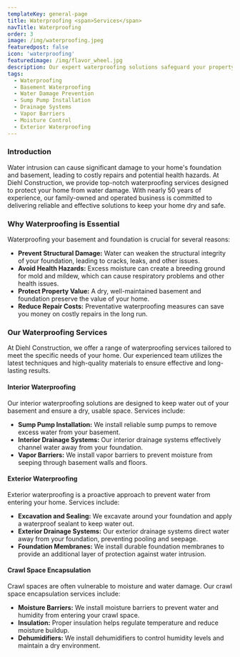 ```yaml
---
templateKey: general-page
title: Waterproofing <span>Services</span>
navTitle: Waterproofing
order: 3
image: /img/waterproofing.jpeg
featuredpost: false
icon: 'waterproofing'
featuredimage: /img/flavor_wheel.jpg
description: Our expert waterproofing solutions safeguard your property from water damage. Discover our range of services designed to keep your home dry and secure. Reach out to us to learn more.
tags:
  - Waterproofing
  - Basement Waterproofing
  - Water Damage Prevention
  - Sump Pump Installation
  - Drainage Systems
  - Vapor Barriers
  - Moisture Control
  - Exterior Waterproofing
---
```

### Introduction

Water intrusion can cause significant damage to your home's foundation and basement, leading to costly repairs and potential health hazards. At Diehl Construction, we provide top-notch waterproofing services designed to protect your home from water damage. With nearly 50 years of experience, our family-owned and operated business is committed to delivering reliable and effective solutions to keep your home dry and safe.

### Why Waterproofing is Essential

Waterproofing your basement and foundation is crucial for several reasons:

- **Prevent Structural Damage:** Water can weaken the structural integrity of your foundation, leading to cracks, leaks, and other issues.
- **Avoid Health Hazards:** Excess moisture can create a breeding ground for mold and mildew, which can cause respiratory problems and other health issues.
- **Protect Property Value:** A dry, well-maintained basement and foundation preserve the value of your home.
- **Reduce Repair Costs:** Preventative waterproofing measures can save you money on costly repairs in the long run.

### Our Waterproofing Services

At Diehl Construction, we offer a range of waterproofing services tailored to meet the specific needs of your home. Our experienced team utilizes the latest techniques and high-quality materials to ensure effective and long-lasting results.

#### Interior Waterproofing

Our interior waterproofing solutions are designed to keep water out of your basement and ensure a dry, usable space. Services include:

- **Sump Pump Installation:** We install reliable sump pumps to remove excess water from your basement.
- **Interior Drainage Systems:** Our interior drainage systems effectively channel water away from your foundation.
- **Vapor Barriers:** We install vapor barriers to prevent moisture from seeping through basement walls and floors.

#### Exterior Waterproofing

Exterior waterproofing is a proactive approach to prevent water from entering your home. Services include:

- **Excavation and Sealing:** We excavate around your foundation and apply a waterproof sealant to keep water out.
- **Exterior Drainage Systems:** Our exterior drainage systems direct water away from your foundation, preventing pooling and seepage.
- **Foundation Membranes:** We install durable foundation membranes to provide an additional layer of protection against water intrusion.

#### Crawl Space Encapsulation

Crawl spaces are often vulnerable to moisture and water damage. Our crawl space encapsulation services include:

- **Moisture Barriers:** We install moisture barriers to prevent water and humidity from entering your crawl space.
- **Insulation:** Proper insulation helps regulate temperature and reduce moisture buildup.
- **Dehumidifiers:** We install dehumidifiers to control humidity levels and maintain a dry environment.
